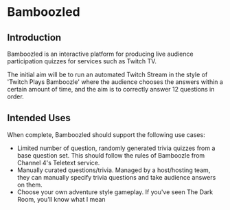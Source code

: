 # Bamboozled

## Introduction

Bamboozled is an interactive platform for producing live audience participation quizzes for services such as Twitch TV.

The initial aim will be to run an automated Twitch Stream in the style of 'Twitch Plays Bamboozle' where the audience chooses the answers within a certain amount of time, and the aim is to correctly answer 12 questions in order.

## Intended Uses

When complete, Bamboozled should support the following use cases:

 - Limited number of question, randomly generated trivia quizzes from a base question set. This should follow the rules of Bamboozle from Channel 4's Teletext service.
 - Manually curated questions/trivia. Managed by a host/hosting team, they can manually specify trivia questions and take audience answers on them.
 - Choose your own adventure style gameplay. If you've seen The Dark Room, you'll know what I mean

